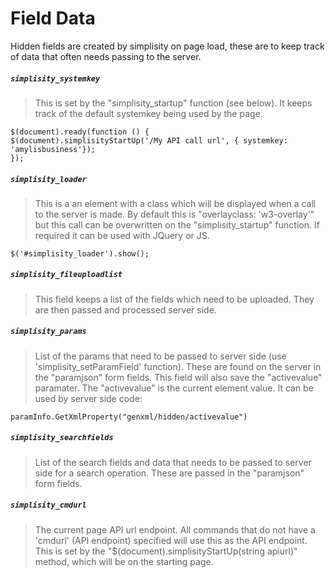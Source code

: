 ﻿# Field Data
Hidden fields are created by simplisity on page load, these are to keep track of data that often needs passing to the server.  

##### ```simplisity_systemkey```
>This is set by the "simplisity_startup" function (see below). It keeps track of the default systemkey being used by the page.
```
$(document).ready(function () {
$(document).simplisityStartUp('/My API call url', { systemkey: 'amylisbusiness'});
});
```  

##### ```simplisity_loader```
>This is a an element with a class which will be displayed when a call to the server is made. By default this is "overlayclass: 'w3-overlay'" but this call can be overwritten on the "simplisity_startup" function. If required it can be used with JQuery or JS. 
```
$('#simplisity_loader').show();  
```  

##### ```simplisity_fileuploadlist```
>This field keeps a list of the fields which need to be uploaded. They are then passed and processed server side.
##### ```simplisity_params```
>List of the params that need to be passed to server side (use 'simplisity_setParamField' function). These are found on the server in the "paramjson" form fields.
This field will also save the "activevalue" paramater. The "activevalue" is the current element value. It can be used by server side code: 
```
paramInfo.GetXmlProperty("genxml/hidden/activevalue")
```  

##### ```simplisity_searchfields```
>List of the search fields and data that needs to be passed to server side for a search operation. These are passed in the "paramjson" form fields.
##### ```simplisity_cmdurl```
>The current page API url endpoint. All commands that do not have a 'cmdurl' (API endpoint) specified will use this as the API endpoint. This is set by the "$(document).simplisityStartUp(string apiurl)" method, which will be on the starting page.  
